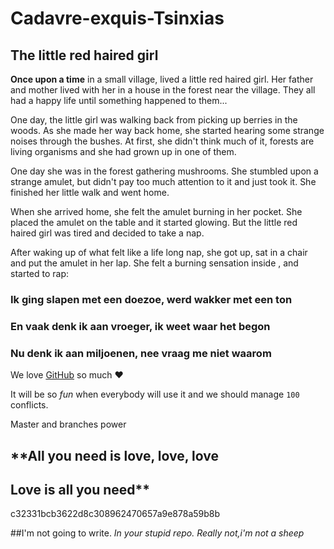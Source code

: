 # Cadavre-exquis-Tsinxias

## The little red haired girl


**Once upon a time** in a small village, lived a little red haired girl.
Her father and mother lived with her in a house in the forest near the
village. They all had a happy life until something happened to them...


One day, the little girl was walking back from picking up berries in the woods.
As she made her way back home, she started hearing some strange noises through the bushes.
At first, she didn't think much of it, forests are living organisms and she had grown up in one of them.

One day she was in the forest gathering mushrooms.
She stumbled upon a strange amulet, but didn't pay too much attention to it and just took it.
She finished her little walk and went home.

When she arrived home, she felt the amulet burning in her pocket.
She placed the amulet on the table and it started glowing.
But the little red haired girl was tired and decided to take a nap.

After waking up of what felt like a life long nap,
she got up, sat in a chair and put the amulet in her lap.
She felt a burning sensation inside , and started to rap:

### Ik ging slapen met een doezoe, werd wakker met een ton
### En vaak denk ik aan vroeger, ik weet waar het begon
### Nu denk ik aan miljoenen, nee vraag me niet waarom


We love [GitHub](https://github.com) so much :heart:

It will be so *fun* when everybody will use it and we should manage `100` conflicts.

Master and branches power
## **All you need is love, love, love
## Love is all you need**
 c32331bcb3622d8c308962470657a9e878a59b8b

##I'm not going to write.
_In your stupid repo._
*Really not,i'm not a sheep*
